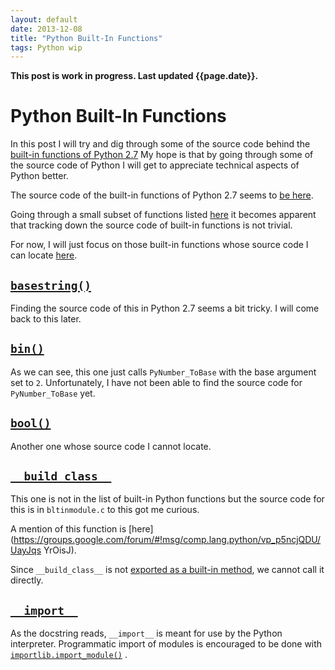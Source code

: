 ```yaml
---
layout: default
date: 2013-12-08
title: "Python Built-In Functions"
tags: Python wip
---
```


**This post is work in progress. Last updated {{page.date}}.**

# Python Built-In Functions

In this post I will try and dig through some of the source code behind the
[built-in functions of Python
2.7](http://docs.python.org/2.7/library/functions.html)
My hope is that by going through some of the source code of Python I will get to
appreciate
technical aspects of Python better.

The source code of the built-in functions of Python 2.7 seems to
[be here](http://hg.python.org/cpython/file/tip/Python/bltinmodule.c).

Going through a small subset of functions listed
[here](http://docs.python.org/2.7/library/functions.html)
it becomes apparent that tracking down the source code of built-in functions is
not trivial.

For now, I will just focus on those built-in functions whose source code I can
locate
[here](http://hg.python.org/cpython/file/tip/Python/bltinmodule.c).

## [`basestring()`](http://docs.python.org/2.7/library/functions.html#basestring)

Finding the source code of this in Python 2.7 seems a bit tricky.
I will come back to this later.

## [`bin()`](http://hg.python.org/cpython/file/tip/Python/bltinmodule.c#l344)

As we can see, this one just calls `PyNumber_ToBase` with the base argument set
to `2`.
Unfortunately, I have not been able to find the source code for
`PyNumber_ToBase` yet.

## [`bool()`](http://docs.python.org/2.7/library/functions.html#bool)

Another one whose source code I cannot locate.

## [`__build_class__`](http://hg.python.org/cpython/file/tip/Python/bltinmodule.c#l49)

This one is not in the list of built-in Python functions but the source code for
this is in
`bltinmodule.c` to this got me curious.

A mention of this function is
[here](https://groups.google.com/forum/#!msg/comp.lang.python/vp_p5ncjQDU/UayJqs
YrOisJ).

Since `__build_class__` is not
[exported as a built-in
method](http://hg.python.org/cpython/file/tip/Python/bltinmodule.c#l2385),
we cannot call it directly.

## [`__import__`](http://hg.python.org/cpython/file/tip/Python/bltinmodule.c#l199)

As the docstring reads, `__import__` is meant for use by the Python interpreter.
Programmatic import of modules is encouraged to be done with
[`importlib.import_module()`](http://docs.python.org/2.7/library/importlib.html)
.
